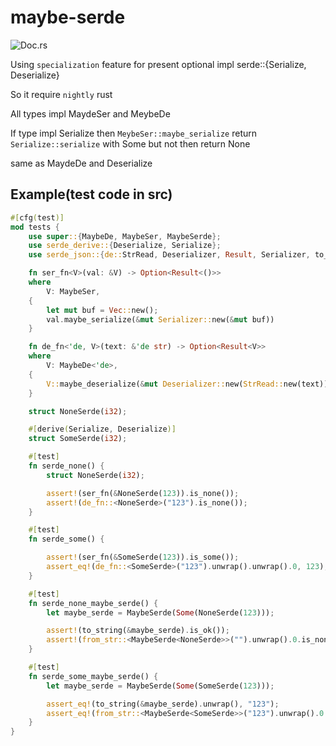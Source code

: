 # maybe-serde

![Doc.rs](https://docs.rs/maybe-serde/badge.svg)

Using `specialization` feature for present optional impl serde::{Serialize, Deserialize}

So it require `nightly` rust

All types impl MaydeSer and MeybeDe

If type impl Serialize then `MeybeSer::maybe_serialize` return `Serialize::serialize` with Some but not then return None

same as MaydeDe and Deserialize

## Example(test code in src)

```rust
#[cfg(test)]
mod tests {
    use super::{MaybeDe, MaybeSer, MaybeSerde};
    use serde_derive::{Deserialize, Serialize};
    use serde_json::{de::StrRead, Deserializer, Result, Serializer, to_string, from_str};

    fn ser_fn<V>(val: &V) -> Option<Result<()>>
    where
        V: MaybeSer,
    {
        let mut buf = Vec::new();
        val.maybe_serialize(&mut Serializer::new(&mut buf))
    }

    fn de_fn<'de, V>(text: &'de str) -> Option<Result<V>>
    where
        V: MaybeDe<'de>,
    {
        V::maybe_deserialize(&mut Deserializer::new(StrRead::new(text)))
    }

    struct NoneSerde(i32);

    #[derive(Serialize, Deserialize)]
    struct SomeSerde(i32);

    #[test]
    fn serde_none() {
        struct NoneSerde(i32);

        assert!(ser_fn(&NoneSerde(123)).is_none());
        assert!(de_fn::<NoneSerde>("123").is_none());
    }

    #[test]
    fn serde_some() {

        assert!(ser_fn(&SomeSerde(123)).is_some());
        assert_eq!(de_fn::<SomeSerde>("123").unwrap().unwrap().0, 123);
    }

    #[test]
    fn serde_none_maybe_serde() {
        let maybe_serde = MaybeSerde(Some(NoneSerde(123)));

        assert!(to_string(&maybe_serde).is_ok());
        assert!(from_str::<MaybeSerde<NoneSerde>>("").unwrap().0.is_none());
    }

    #[test]
    fn serde_some_maybe_serde() {
        let maybe_serde = MaybeSerde(Some(SomeSerde(123)));

        assert_eq!(to_string(&maybe_serde).unwrap(), "123");
        assert_eq!(from_str::<MaybeSerde<SomeSerde>>("123").unwrap().0.unwrap().0, 123);
    }
}
```
